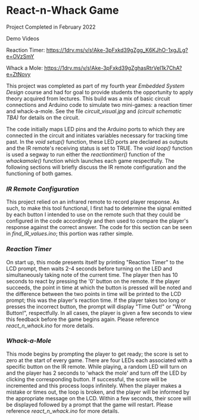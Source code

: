 # React-n-Whack Game
Project Completed in February 2022

Demo Videos

Reaction Timer: https://1drv.ms/v/s!Ake-3pFxkd39gZgg_K6KJhO-1xgJLg?e=OVzSmY

Whack a Mole: https://1drv.ms/v/s!Ake-3pFxkd39gZghasRtrVeI1k7ChA?e=ZtNovy 

This project was completed as part of my fourth year _Embedded System Design_ course and had for goal to provide students the opportunity to apply theory acquired from lectures. This build was a mix of basic circuit connections and Arduino code to simulate two mini-games: a reaction timer and whack-a-mole. See the file _circuit_visual.jpg_ and _(circuit schematic TBA)_ for details on the circuit.

The code initially maps LED pins and the Arduino ports to which they are connected in the circuit and initiates variables necessary for tracking time past. In the _void setup()_ function, these LED ports are declared as outputs and the IR remote's receiving status is set to TRUE. The _void loop()_ function is used a segway to run either the _reactiontimer()_ function of the _whackamole()_ function which launches each game respectfully. The following sections will briefly discuss the IR remote configuration and the functioning of both games.

### _IR Remote Configuration_
This project relied on an infrared remote to record player response. As such, to make this tool functional, I first had to determine the signal emitted by each button I intended to use on the remote such that they could be configured in the code accordingly and then used to compare the player's response against the correct answer. The code for this section can be seen in _find_IR_values.ino_; this portion was rather simple.

### _Reaction Timer_
On start up, this mode presents itself by printing "Reaction Timer" to the LCD prompt, then waits 2-4 seconds before turning on the LED and simultaneously taking note of the current time. The player then has 10 seconds to react by pressing the '0' button on the remote. If the player succeeds, the point in time at which the button is pressed will be noted and the difference between the two points in time will be printed to the LCD prompt; this was the player's reaction time. If the player takes too long or presses the incorrect button, the prompt will display "Time Out!" or "Wrong Button!", respectfully. In all cases, the player is given a few seconds to view this feedback before the game begins again.
Please reference _react_n_whack.ino_ for more details.

### _Whack-a-Mole_
This mode begins by prompting the player to get ready; the score is set to zero at the start of every game. There are four LEDs each associated with a specific button on the IR remote. While playing, a random LED will turn on and the player has 2 seconds to 'whack the mole' and turn off the LED by clicking the corresponding button. If successful, the score will be incremented and this process loops infinitely. When the player makes a mistake or times out, the loop is broken, and the player will be informed by the appropriate message on the LCD. Within a few seconds, their score will be displayed followed by a prompt that the game will restart.
Please reference _react_n_whack.ino_ for more details.

